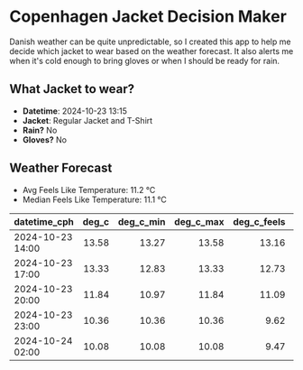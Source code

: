 
# Copenhagen Jacket Decision Maker

Danish weather can be quite unpredictable, so I created this app to help me decide which jacket to wear based on the weather forecast. 
It also alerts me when it's cold enough to bring gloves or when I should be ready for rain.

## What Jacket to wear?

- **Datetime**: 2024-10-23 13:15
- **Jacket**: Regular Jacket and T-Shirt
- **Rain?** No
- **Gloves?** No

## Weather Forecast
- Avg Feels Like Temperature: 11.2 °C
- Median Feels Like Temperature: 11.1 °C

| datetime_cph     |   deg_c |   deg_c_min |   deg_c_max |   deg_c_feels | weather   | wind   | rain   |
|:-----------------|--------:|------------:|------------:|--------------:|:----------|:-------|:-------|
| 2024-10-23 14:00 |   13.58 |       13.27 |       13.58 |         13.16 | Clouds    | Low    | None   |
| 2024-10-23 17:00 |   13.33 |       12.83 |       13.33 |         12.73 | Clouds    | Low    | None   |
| 2024-10-23 20:00 |   11.84 |       10.97 |       11.84 |         11.09 | Clouds    | Low    | None   |
| 2024-10-23 23:00 |   10.36 |       10.36 |       10.36 |          9.62 | Clouds    | Low    | None   |
| 2024-10-24 02:00 |   10.08 |       10.08 |       10.08 |          9.47 | Clouds    | Low    | None   |
        